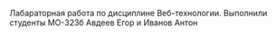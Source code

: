 Лабараторная работа по дисциплине Веб-технологии. Выполнили студенты МО-323б Авдеев Егор и Иванов Антон
